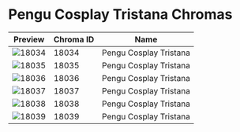 # Pengu Cosplay Tristana Chromas



| Preview | Chroma ID | Name |
|---------|-----------|------|
| ![18034](https://raw.communitydragon.org/latest/plugins/rcp-be-lol-game-data/global/default/v1/champion-chroma-images/18/18034.png) | 18034 | Pengu Cosplay Tristana |
| ![18035](https://raw.communitydragon.org/latest/plugins/rcp-be-lol-game-data/global/default/v1/champion-chroma-images/18/18035.png) | 18035 | Pengu Cosplay Tristana |
| ![18036](https://raw.communitydragon.org/latest/plugins/rcp-be-lol-game-data/global/default/v1/champion-chroma-images/18/18036.png) | 18036 | Pengu Cosplay Tristana |
| ![18037](https://raw.communitydragon.org/latest/plugins/rcp-be-lol-game-data/global/default/v1/champion-chroma-images/18/18037.png) | 18037 | Pengu Cosplay Tristana |
| ![18038](https://raw.communitydragon.org/latest/plugins/rcp-be-lol-game-data/global/default/v1/champion-chroma-images/18/18038.png) | 18038 | Pengu Cosplay Tristana |
| ![18039](https://raw.communitydragon.org/latest/plugins/rcp-be-lol-game-data/global/default/v1/champion-chroma-images/18/18039.png) | 18039 | Pengu Cosplay Tristana |